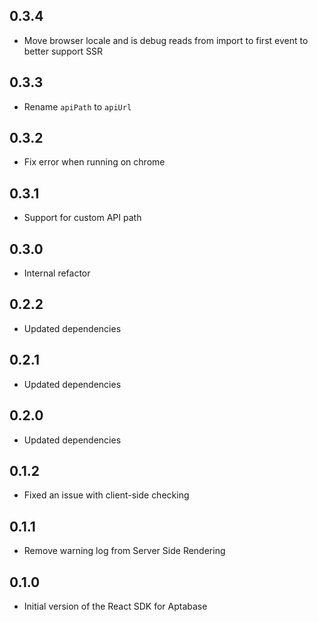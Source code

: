 ## 0.3.4

- Move browser locale and is debug reads from import to first event to better support SSR

## 0.3.3

- Rename `apiPath` to `apiUrl`

## 0.3.2

- Fix error when running on chrome

## 0.3.1

- Support for custom API path

## 0.3.0

- Internal refactor

## 0.2.2

- Updated dependencies

## 0.2.1

- Updated dependencies

## 0.2.0

- Updated dependencies

## 0.1.2

- Fixed an issue with client-side checking

## 0.1.1

- Remove warning log from Server Side Rendering

## 0.1.0

- Initial version of the React SDK for Aptabase

